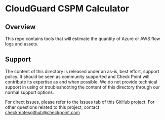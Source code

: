 # CloudGuard CSPM Calculator
## Overview
This repo contains tools that will estimate the quantity of Azure or AWS flow logs and assets. 

## Support
The content of this directory is released under an as-is, best effort, support policy. It should be seen as community supported and Check Point will contribute its expertise as and when possible. We do not provide technical support in using or troubleshooting the content of this directory through our normal support options.

For direct issues, please refer to the Issues tab of this GitHub project. For other questions related to this project, contact checkmatesgithub@checkpoint.com
